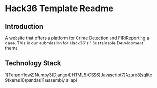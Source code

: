 # Hack36 Template Readme
## Introduction
A website that offers a platform for Crime Detection and FIR/Reporting a case. 
This is our submission for Hack36's ' Sustainable Development ' theme
## Technology Stack
1)Tensorflow2)Numpy3)Django4)HTML5)CSS6)Javascript7)Azure8)sqlite
9)keras10)pandas11)assembly ai api  

